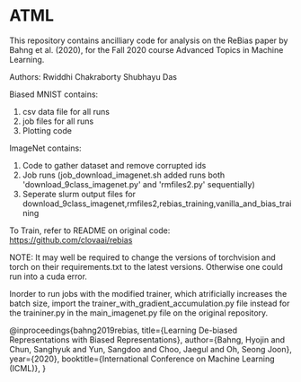 # ATML
This repository contains ancilliary code for analysis on the ReBias paper by Bahng et al. (2020), for the Fall 2020 course Advanced Topics in Machine Learning. 

Authors:
Rwiddhi Chakraborty
Shubhayu Das

Biased MNIST contains:

1) csv data file for all runs
2) job files for all runs
3) Plotting code 

ImageNet contains:

1) Code to gather dataset and remove corrupted ids 
2) Job runs (job_download_imagenet.sh added runs both 'download_9class_imagenet.py' and 'rmfiles2.py' sequentially)
3) Seperate slurm output files for download_9class_imagenet,rmfiles2,rebias_training,vanilla_and_bias_training

To Train, refer to README on original code:
https://github.com/clovaai/rebias

NOTE:
It may well be required to change the versions of torchvision and torch on their requirements.txt to the latest versions. Otherwise one could run into a cuda error.

Inorder to run jobs with the modified trainer, which atrificially increases the batch size, import the trainer_with_gradient_accumulation.py file instead for the traininer.py in the main_imagenet.py file on the original repository. 

@inproceedings{bahng2019rebias,
    title={Learning De-biased Representations with Biased Representations},
    author={Bahng, Hyojin and Chun, Sanghyuk and Yun, Sangdoo and Choo, Jaegul and Oh, Seong Joon},
    year={2020},
    booktitle={International Conference on Machine Learning (ICML)},
}
